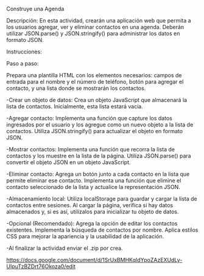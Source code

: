 Construye una Agenda

Descripción: En esta actividad, crearán una aplicación web que permita a los usuarios agregar, ver y eliminar contactos en una agenda. Deberán utilizar JSON.parse() y JSON.stringify() para administrar los datos en formato JSON.

Instrucciones:

Paso a paso:

Prepara una plantilla HTML con los elementos necesarios: campos de entrada para el nombre y el número de teléfono, botón para agregar el contacto, y una lista donde se mostrarán los contactos.

-Crear un objeto de datos: Crea un objeto JavaScript que almacenará la lista de contactos. Inicialmente, esta lista estará vacía.

-Agregar contacto: Implementa una función que capture los datos ingresados por el usuario y los agregue como un nuevo objeto a la lista de contactos. Utiliza JSON.stringify() para actualizar el objeto en formato JSON.

-Mostrar contactos: Implementa una función que recorra la lista de contactos y los muestre en la lista de la página. Utiliza JSON.parse() para convertir el objeto JSON en un objeto JavaScript.

-Eliminar contacto: Agrega un botón junto a cada contacto en la lista que permite eliminar ese contacto. Implementa una función que elimine el contacto seleccionado de la lista y actualice la representación JSON.

-Almacenamiento local: Utiliza localStorage para guardar y cargar la lista de contactos entre sesiones. Al cargar la página, verifica si hay datos almacenados y, si es así, utilízalos para inicializar tu objeto de datos.

-Opcional (Recomendado):
Agrega la opción de editar los contactos existentes.
Implementa la búsqueda de contactos por nombre.
Aplica estilos CSS para mejorar la apariencia y la usabilidad de la aplicación.

-Al finalizar la actividad enviar el .zip por crea.

https://docs.google.com/document/d/1SrUxBMHKqIdYpoZAzEXUdLy-UIpuTzBZDrt76Okoza0/edit
